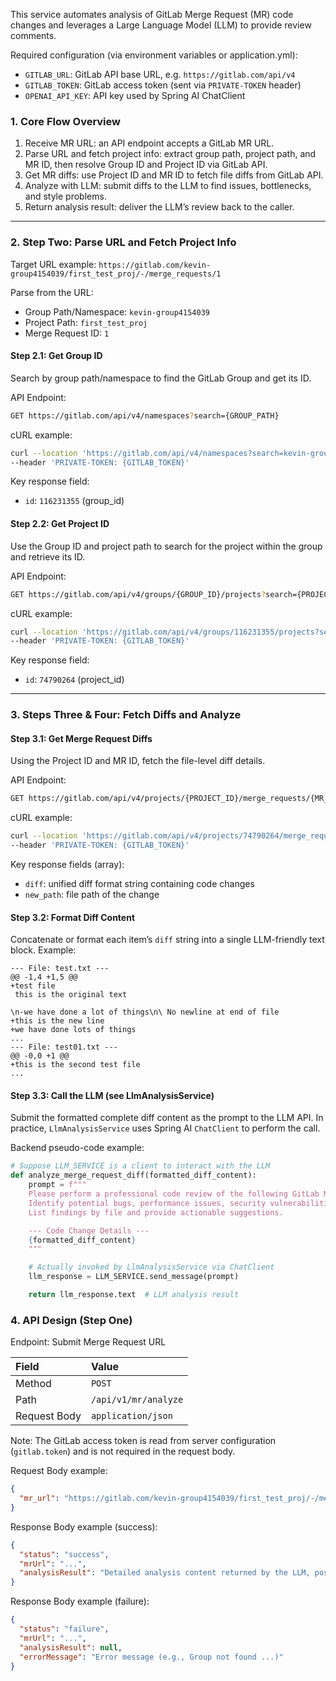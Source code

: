 This service automates analysis of GitLab Merge Request (MR) code changes and leverages a Large Language Model (LLM) to provide review comments.

Required configuration (via environment variables or application.yml):
- `GITLAB_URL`: GitLab API base URL, e.g. `https://gitlab.com/api/v4`
- `GITLAB_TOKEN`: GitLab access token (sent via `PRIVATE-TOKEN` header)
- `OPENAI_API_KEY`: API key used by Spring AI ChatClient

### 1. Core Flow Overview

1. Receive MR URL: an API endpoint accepts a GitLab MR URL.
2. Parse URL and fetch project info: extract group path, project path, and MR ID, then resolve Group ID and Project ID via GitLab API.
3. Get MR diffs: use Project ID and MR ID to fetch file diffs from GitLab API.
4. Analyze with LLM: submit diffs to the LLM to find issues, bottlenecks, and style problems.
5. Return analysis result: deliver the LLM’s review back to the caller.

-----

### 2. Step Two: Parse URL and Fetch Project Info

Target URL example:
`https://gitlab.com/kevin-group4154039/first_test_proj/-/merge_requests/1`

Parse from the URL:

- Group Path/Namespace: `kevin-group4154039`
- Project Path: `first_test_proj`
- Merge Request ID: `1`

#### Step 2.1: Get Group ID

Search by group path/namespace to find the GitLab Group and get its ID.

API Endpoint:

```bash
GET https://gitlab.com/api/v4/namespaces?search={GROUP_PATH}
```

cURL example:

```bash
curl --location 'https://gitlab.com/api/v4/namespaces?search=kevin-group4154039' \
--header 'PRIVATE-TOKEN: {GITLAB_TOKEN}'
```

Key response field:

- `id`: `116231355` (group_id)

#### Step 2.2: Get Project ID

Use the Group ID and project path to search for the project within the group and retrieve its ID.

API Endpoint:

```bash
GET https://gitlab.com/api/v4/groups/{GROUP_ID}/projects?search={PROJECT_PATH}
```

cURL example:

```bash
curl --location 'https://gitlab.com/api/v4/groups/116231355/projects?search=first_test_proj' \
--header 'PRIVATE-TOKEN: {GITLAB_TOKEN}'
```

Key response field:

- `id`: `74790264` (project_id)

-----

### 3. Steps Three & Four: Fetch Diffs and Analyze

#### Step 3.1: Get Merge Request Diffs

Using the Project ID and MR ID, fetch the file-level diff details.

API Endpoint:

```bash
GET https://gitlab.com/api/v4/projects/{PROJECT_ID}/merge_requests/{MR_ID}/diffs
```

cURL example:

```bash
curl --location 'https://gitlab.com/api/v4/projects/74790264/merge_requests/1/diffs' \
--header 'PRIVATE-TOKEN: {GITLAB_TOKEN}'
```

Key response fields (array):

- `diff`: unified diff format string containing code changes
- `new_path`: file path of the change

#### Step 3.2: Format Diff Content

Concatenate or format each item’s `diff` string into a single LLM-friendly text block. Example:

```
--- File: test.txt ---
@@ -1,4 +1,5 @@
+test file
 this is the original text

\n-we have done a lot of things\n\ No newline at end of file
+this is the new line
+we have done lots of things
...
--- File: test01.txt ---
@@ -0,0 +1 @@
+this is the second test file
...
```

#### Step 3.3: Call the LLM (see LlmAnalysisService)

Submit the formatted complete diff content as the prompt to the LLM API. In practice, `LlmAnalysisService` uses Spring AI `ChatClient` to perform the call.

Backend pseudo-code example:

```python
# Suppose LLM_SERVICE is a client to interact with the LLM
def analyze_merge_request_diff(formatted_diff_content):
    prompt = f"""
    Please perform a professional code review of the following GitLab Merge Request changes.
    Identify potential bugs, performance issues, security vulnerabilities, and style problems.
    List findings by file and provide actionable suggestions.

    --- Code Change Details ---
    {formatted_diff_content}
    """

    # Actually invoked by LlmAnalysisService via ChatClient
    llm_response = LLM_SERVICE.send_message(prompt)

    return llm_response.text  # LLM analysis result
```

### 4. API Design (Step One)

Endpoint: Submit Merge Request URL

| Field | Value |
| :--- | :--- |
| Method | `POST` |
| Path | `/api/v1/mr/analyze` |
| Request Body | `application/json` |

Note: The GitLab access token is read from server configuration (`gitlab.token`) and is not required in the request body.

Request Body example:

```json
{
  "mr_url": "https://gitlab.com/kevin-group4154039/first_test_proj/-/merge_requests/1"
}
```

Response Body example (success):

```json
{
  "status": "success",
  "mrUrl": "...",
  "analysisResult": "Detailed analysis content returned by the LLM, possibly a Markdown review report..."
}
```

Response Body example (failure):

```json
{
  "status": "failure",
  "mrUrl": "...",
  "analysisResult": null,
  "errorMessage": "Error message (e.g., Group not found ...)"
}
```
